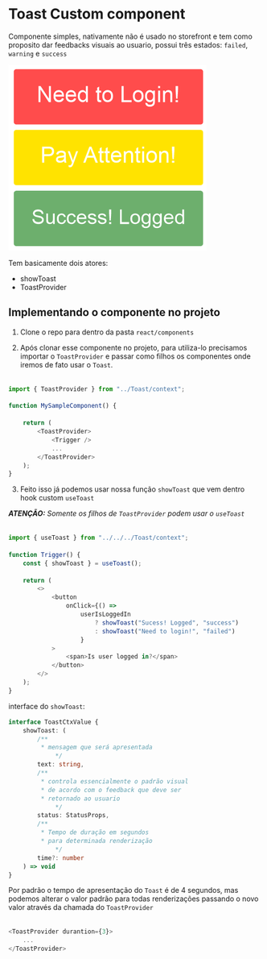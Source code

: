 # Toast Custom component 
Componente simples, nativamente não é usado no storefront e tem como proposito dar feedbacks visuais ao usuario, possui três estados: `failed`, `warning` e `success`

![Imagem representativa componente](./docs/demonstration.png)

Tem basicamente dois atores: 
 - showToast
 - ToastProvider

## Implementando o componente no projeto

1. Clone o repo para dentro da pasta `react/components`

2. Após clonar esse componente no projeto, para utiliza-lo precisamos importar o `ToastProvider` e passar como filhos os componentes onde iremos de fato usar o `Toast`.

```js

import { ToastProvider } from "../Toast/context";

function MySampleComponent() {

    return (
        <ToastProvider>
            <Trigger />
            ...
        </ToastProvider>
    );
}

```

3. Feito isso já podemos usar nossa função `showToast` que vem dentro hook custom `useToast`

_**ATENÇÃO:** Somente os filhos de `ToastProvider` podem usar o `useToast`_

```js

import { useToast } from "../../../Toast/context";

function Trigger() {
    const { showToast } = useToast();

    return (
        <>
            <button
                onClick={() =>
                    userIsLoggedIn
                        ? showToast("Sucess! Logged", "success")
                        : showToast("Need to login!", "failed")
                    }
            >
                <span>Is user logged in?</span>
            </button>
        </>
    );
}

```

interface do `showToast`:

```ts
interface ToastCtxValue {
    showToast: (
        /**
         * mensagem que será apresentada 
             */
        text: string, 
        /**
         * controla essencialmente o padrão visual
         * de acordo com o feedback que deve ser 
         * retornado ao usuario
             */
        status: StatusProps, 
        /** 
         * Tempo de duração em segundos 
         * para determinada renderização 
             */
        time?: number
    ) => void
}
```

Por padrão o tempo de apresentação do `Toast` é de 4 segundos, mas podemos alterar o valor padrão para todas renderizações passando o novo valor através da chamada do `ToastProvider`
```js

<ToastProvider durantion={3}>
    ...
</ToastProvider>

```